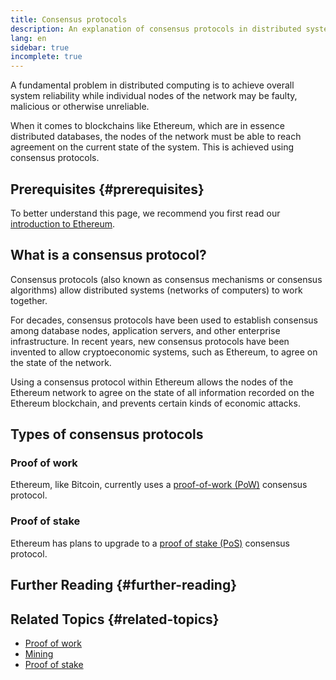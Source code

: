 ```yaml
---
title: Consensus protocols
description: An explanation of consensus protocols in distributed systems and the role they play in Ethereum.
lang: en
sidebar: true
incomplete: true
---
```


A fundamental problem in distributed computing is to achieve overall system reliability while individual nodes of the network may be faulty, malicious or otherwise unreliable.

When it comes to blockchains like Ethereum, which are in essence distributed databases, the nodes of the network must be able to reach agreement on the current state of the system. This is achieved using consensus protocols.

## Prerequisites {#prerequisites}

To better understand this page, we recommend you first read our [introduction to Ethereum](/developers/docs/intro-to-ethereum/).

## What is a consensus protocol?

Consensus protocols (also known as consensus mechanisms or consensus algorithms) allow distributed systems (networks of computers) to work together.

For decades, consensus protocols have been used to establish consensus among database nodes, application servers, and other enterprise infrastructure. In recent years, new consensus protocols have been invented to allow cryptoeconomic systems, such as Ethereum, to agree on the state of the network.

Using a consensus protocol within Ethereum allows the nodes of the Ethereum network to agree on the state of all information recorded on the Ethereum blockchain, and prevents certain kinds of economic attacks.

<!-- ### Consensus -->

<!-- Formal requirements for a consensus protocol may include: -->

<!-- - Agreement: All correct processes must agree on the same value. -->
<!-- - Weak validity: For each correct process, its output must be the input of some correct process. -->
<!-- - Strong validity: If all correct processes receive the same input value, then they must all output that value. -->
<!-- - Termination: All processes must eventually decide on an output value -->

<!-- ### Fault tolerance -->
<!-- TODO explain how protocols must be fault tolerant -->

## Types of consensus protocols

<!-- TODO -->
<!-- Why do different consensus protocols exist? -->
<!-- What are the tradeoffs of each? -->

### Proof of work

Ethereum, like Bitcoin, currently uses a [proof-of-work (PoW)](/developers/docs/consensus-mechanisms/pow/) consensus protocol.

<!-- - In order to add blocks to the chain, miners compete to solve difficult puzzles using their computer processing power -->
<!-- - The first miner to solve each puzzle (and create a block) is given a reward for their work -->
<!-- - To prevent malicious blocks from being added, an actor must have 51% of more of the network's computing power -->

### Proof of stake

Ethereum has plans to upgrade to a [proof of stake (PoS)](/developers/docs/consensus-mechanisms/pos/) consensus protocol.

<!-- - In order to add blocks to the chain, block creators (validators) are chosen -->
<!-- - The first miner to solve each puzzle (and create a block) is given a reward for their work -->
<!-- - To prevent malicious blocks from being added, an actor must have 51% of more of the network's computing power -->

## Further Reading {#further-reading}

<!-- TODO -->

## Related Topics {#related-topics}

- [Proof of work](/developers/docs/consensus-mechanisms/pow/)
- [Mining](/developers/docs/consensus-mechanisms/pow/mining/)
- [Proof of stake](/developers/docs/consensus-mechanisms/pos/)
